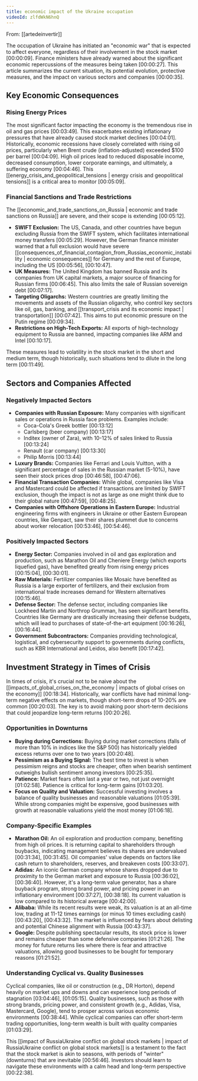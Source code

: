 ```yaml
---
title: economic impact of the Ukraine occupation
videoId: zlfdWkN6hnQ
---
```


From: [[artedeinvertir]] <br/> 

The occupation of Ukraine has initiated an "economic war" that is expected to affect everyone, regardless of their involvement in the stock market <a class="yt-timestamp" data-t="00:00:09">[00:00:09]</a>. Finance ministers have already warned about the significant economic repercussions of the measures being taken <a class="yt-timestamp" data-t="00:00:27">[00:00:27]</a>. This article summarizes the current situation, its potential evolution, protective measures, and the impact on various sectors and companies <a class="yt-timestamp" data-t="00:00:35">[00:00:35]</a>.

## Key Economic Consequences

### Rising Energy Prices
The most significant factor impacting the economy is the tremendous rise in oil and gas prices <a class="yt-timestamp" data-t="00:03:49">[00:03:49]</a>. This exacerbates existing inflationary pressures that have already caused stock market declines <a class="yt-timestamp" data-t="00:04:01">[00:04:01]</a>. Historically, economic recessions have closely correlated with rising oil prices, particularly when Brent crude (inflation-adjusted) exceeded $100 per barrel <a class="yt-timestamp" data-t="00:04:09">[00:04:09]</a>. High oil prices lead to reduced disposable income, decreased consumption, lower corporate earnings, and ultimately, a suffering economy <a class="yt-timestamp" data-t="00:04:46">[00:04:46]</a>. This [[energy_crisis_and_geopolitical_tensions | energy crisis and geopolitical tensions]] is a critical area to monitor <a class="yt-timestamp" data-t="00:05:09">[00:05:09]</a>.

### Financial Sanctions and Trade Restrictions
The [[economic_and_trade_sanctions_on_Russia | economic and trade sanctions on Russia]] are severe, and their scope is extending <a class="yt-timestamp" data-t="00:05:12">[00:05:12]</a>.
*   **SWIFT Exclusion:** The US, Canada, and other countries have begun excluding Russia from the SWIFT system, which facilitates international money transfers <a class="yt-timestamp" data-t="00:05:29">[00:05:29]</a>. However, the German finance minister warned that a full exclusion would have severe [[consequences_of_financial_contagion_from_Russias_economic_instability | economic consequences]] for Germany and the rest of Europe, including the US <a class="yt-timestamp" data-t="00:05:56">[00:05:56]</a>, <a class="yt-timestamp" data-t="00:10:47">[00:10:47]</a>.
*   **UK Measures:** The United Kingdom has banned Russia and its companies from UK capital markets, a major source of financing for Russian firms <a class="yt-timestamp" data-t="00:06:45">[00:06:45]</a>. This also limits the sale of Russian sovereign debt <a class="yt-timestamp" data-t="00:07:17">[00:07:17]</a>.
*   **Targeting Oligarchs:** Western countries are greatly limiting the movements and assets of the Russian oligarchy, who control key sectors like oil, gas, banking, and [[transport_crisis and its economic impact | transportation]] <a class="yt-timestamp" data-t="00:07:42">[00:07:42]</a>. This aims to put economic pressure on the Putin regime <a class="yt-timestamp" data-t="00:09:34">[00:09:34]</a>.
*   **Restrictions on High-Tech Exports:** All exports of high-technology equipment to Russia are banned, impacting companies like ARM and Intel <a class="yt-timestamp" data-t="00:10:17">[00:10:17]</a>.

These measures lead to volatility in the stock market in the short and medium term, though historically, such situations tend to dilute in the long term <a class="yt-timestamp" data-t="00:11:49">[00:11:49]</a>.

## Sectors and Companies Affected

### Negatively Impacted Sectors
*   **Companies with Russian Exposure:** Many companies with significant sales or operations in Russia face problems. Examples include:
    *   Coca-Cola's Greek bottler <a class="yt-timestamp" data-t="00:13:12">[00:13:12]</a>
    *   Carlsberg (beer company) <a class="yt-timestamp" data-t="00:13:17">[00:13:17]</a>
    *   Inditex (owner of Zara), with 10-12% of sales linked to Russia <a class="yt-timestamp" data-t="00:13:24">[00:13:24]</a>
    *   Renault (car company) <a class="yt-timestamp" data-t="00:13:30">[00:13:30]</a>
    *   Philip Morris <a class="yt-timestamp" data-t="00:13:44">[00:13:44]</a>
*   **Luxury Brands:** Companies like Ferrari and Louis Vuitton, with a significant percentage of sales in the Russian market (5-10%), have seen their stock prices drop <a class="yt-timestamp" data-t="00:46:58">[00:46:58]</a>, <a class="yt-timestamp" data-t="00:47:06">[00:47:06]</a>.
*   **Financial Transaction Companies:** While global, companies like Visa and Mastercard could be affected if transactions are limited by SWIFT exclusion, though the impact is not as large as one might think due to their global nature <a class="yt-timestamp" data-t="00:47:59">[00:47:59]</a>, <a class="yt-timestamp" data-t="00:48:25">[00:48:25]</a>.
*   **Companies with Offshore Operations in Eastern Europe:** Industrial engineering firms with engineers in Ukraine or other Eastern European countries, like Genpact, saw their shares plummet due to concerns about worker relocation <a class="yt-timestamp" data-t="00:53:46">[00:53:46]</a>, <a class="yt-timestamp" data-t="00:54:46">[00:54:46]</a>.

### Positively Impacted Sectors
*   **Energy Sector:** Companies involved in oil and gas exploration and production, such as Marathon Oil and Cheniere Energy (which exports liquefied gas), have benefited greatly from rising energy prices <a class="yt-timestamp" data-t="00:15:04">[00:15:04]</a>, <a class="yt-timestamp" data-t="00:30:01">[00:30:01]</a>.
*   **Raw Materials:** Fertilizer companies like Mosaic have benefited as Russia is a large exporter of fertilizers, and their exclusion from international trade increases demand for Western alternatives <a class="yt-timestamp" data-t="00:15:46">[00:15:46]</a>.
*   **Defense Sector:** The defense sector, including companies like Lockheed Martin and Northrop Grumman, has seen significant benefits. Countries like Germany are drastically increasing their defense budgets, which will lead to purchases of state-of-the-art equipment <a class="yt-timestamp" data-t="00:16:26">[00:16:26]</a>, <a class="yt-timestamp" data-t="00:16:44">[00:16:44]</a>.
*   **Government Subcontractors:** Companies providing technological, logistical, and cybersecurity support to governments during conflicts, such as KBR International and Leidos, also benefit <a class="yt-timestamp" data-t="00:17:42">[00:17:42]</a>.

## Investment Strategy in Times of Crisis
In times of crisis, it's crucial not to be naive about the [[impacts_of_global_crises_on_the_economy | impacts of global crises on the economy]] <a class="yt-timestamp" data-t="00:18:34">[00:18:34]</a>. Historically, war conflicts have had minimal long-term negative effects on markets, though short-term drops of 10-20% are common <a class="yt-timestamp" data-t="00:20:03">[00:20:03]</a>. The key is to avoid making poor short-term decisions that could jeopardize long-term returns <a class="yt-timestamp" data-t="00:20:26">[00:20:26]</a>.

### Opportunities in Downturns
*   **Buying during Corrections:** Buying during market corrections (falls of more than 10% in indices like the S&P 500) has historically yielded excess returns over one to two years <a class="yt-timestamp" data-t="00:20:48">[00:20:48]</a>.
*   **Pessimism as a Buying Signal:** The best time to invest is when pessimism reigns and stocks are cheaper, often when bearish sentiment outweighs bullish sentiment among investors <a class="yt-timestamp" data-t="00:25:35">[00:25:35]</a>.
*   **Patience:** Market fears often last a year or two, not just overnight <a class="yt-timestamp" data-t="01:02:58">[01:02:58]</a>. Patience is critical for long-term gains <a class="yt-timestamp" data-t="01:03:20">[01:03:20]</a>.
*   **Focus on Quality and Valuation:** Successful investing involves a balance of quality businesses and reasonable valuations <a class="yt-timestamp" data-t="01:05:39">[01:05:39]</a>. While strong companies might be expensive, good businesses with growth at reasonable valuations yield the most money <a class="yt-timestamp" data-t="01:06:18">[01:06:18]</a>.

### Company-Specific Examples
*   **Marathon Oil:** An oil exploration and production company, benefiting from high oil prices. It is returning capital to shareholders through buybacks, indicating management believes its shares are undervalued <a class="yt-timestamp" data-t="00:31:34">[00:31:34]</a>, <a class="yt-timestamp" data-t="00:31:45">[00:31:45]</a>. Oil companies' value depends on factors like cash return to shareholders, reserves, and breakeven costs <a class="yt-timestamp" data-t="00:33:07">[00:33:07]</a>.
*   **Adidas:** An iconic German company whose shares dropped due to proximity to the German market and exposure to Russia <a class="yt-timestamp" data-t="00:36:02">[00:36:02]</a>, <a class="yt-timestamp" data-t="00:36:40">[00:36:40]</a>. However, it's a long-term value generator, has a share buyback program, strong brand power, and pricing power in an inflationary environment <a class="yt-timestamp" data-t="00:37:25">[00:37:27]</a>, <a class="yt-timestamp" data-t="00:38:18">[00:38:18]</a>. Its current valuation is low compared to its historical average <a class="yt-timestamp" data-t="00:42:00">[00:42:00]</a>.
*   **Alibaba:** While its recent results were weak, its valuation is at an all-time low, trading at 11-12 times earnings (or minus 10 times excluding cash) <a class="yt-timestamp" data-t="00:43:20">[00:43:20]</a>, <a class="yt-timestamp" data-t="00:43:32">[00:43:32]</a>. The market is influenced by fears about delisting and potential Chinese alignment with Russia <a class="yt-timestamp" data-t="00:43:37">[00:43:37]</a>.
*   **Google:** Despite publishing spectacular results, its stock price is lower and remains cheaper than some defensive companies <a class="yt-timestamp" data-t="01:21:26">[01:21:26]</a>. The money for future returns lies where there is fear and attractive valuations, allowing good businesses to be bought for temporary reasons <a class="yt-timestamp" data-t="01:21:52">[01:21:52]</a>.

### Understanding Cyclical vs. Quality Businesses
Cyclical companies, like oil or construction (e.g., DR Horton), depend heavily on market ups and downs and can experience long periods of stagnation <a class="yt-timestamp" data-t="03:04:46">[03:04:46]</a>, <a class="yt-timestamp" data-t="01:05:15">[01:05:15]</a>. Quality businesses, such as those with strong brands, pricing power, and consistent growth (e.g., Adidas, Visa, Mastercard, Google), tend to prosper across various economic environments <a class="yt-timestamp" data-t="00:38:44">[00:38:44]</a>. While cyclical companies can offer short-term trading opportunities, long-term wealth is built with quality companies <a class="yt-timestamp" data-t="01:03:29">[01:03:29]</a>.

This [[impact of RussiaUkraine conflict on global stock markets | impact of RussiaUkraine conflict on global stock markets]] is a testament to the fact that the stock market is akin to seasons, with periods of "winter" (downturns) that are inevitable <a class="yt-timestamp" data-t="00:56:46">[00:56:46]</a>. Investors should learn to navigate these environments with a calm head and long-term perspective <a class="yt-timestamp" data-t="00:22:38">[00:22:38]</a>.